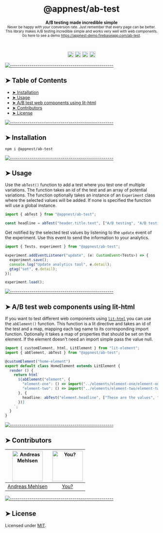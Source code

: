 <h1 align="center">@appnest/ab-test</h1>
<p align="center">
  <b>A/B testing made incredible simple</b></br>
  <sub>Never be happy with your conversion rate. Just remember that every page can be better. This library makes A/B testing incredible simple and works very well with web components. Go here to see a demo <a href="https://appnest-demo.firebaseapp.com/ab-test">https://appnest-demo.firebaseapp.com/ab-test</a>.<sub>
</p>

<br />

<p align="center">
		<a href="https://npmcharts.com/compare/@appnest/ab-test?minimal=true"><img alt="Downloads per month" src="https://img.shields.io/npm/dm/@appnest/ab-test.svg" height="20"/></a>
<a href="https://www.npmjs.com/package/@appnest/ab-test"><img alt="NPM Version" src="https://img.shields.io/npm/v/@appnest/ab-test.svg" height="20"/></a>
<a href="https://david-dm.org/andreasbm/ab-test"><img alt="Dependencies" src="https://img.shields.io/david/andreasbm/ab-test.svg" height="20"/></a>
<a href="https://github.com/andreasbm/ab-test/graphs/contributors"><img alt="Contributors" src="https://img.shields.io/github/contributors/andreasbm/ab-test.svg" height="20"/></a>
	</p>


[![-----------------------------------------------------](https://raw.githubusercontent.com/andreasbm/readme/master/assets/lines/colored.png)](#table-of-contents)

## ➤ Table of Contents

* [➤ Installation](#-installation)
* [➤ Usage](#-usage)
* [➤ A/B test web components using lit-html](#-ab-test-web-components-using-lit-html)
* [➤ Contributors](#-contributors)
* [➤ License](#-license)


[![-----------------------------------------------------](https://raw.githubusercontent.com/andreasbm/readme/master/assets/lines/colored.png)](#installation)

## ➤ Installation

```node
npm i @appnest/ab-test
```


[![-----------------------------------------------------](https://raw.githubusercontent.com/andreasbm/readme/master/assets/lines/colored.png)](#usage)

## ➤ Usage

Use the `abTest()` function to add a test where you test one of multiple variations. The function takes an id of the test and an array of potential variations. The function optionally takes an instance of an `Experiment` class where the selected values will be added. If none is specified the function will use a global instance.

```typescript
import { abTest } from "@appnest/ab-test";

const headline = abTest("header.title.text", ["A/B testing", "A/B testing made simple", "Everyone should A/B test"]);
```

Get notified by the selected test values by listening to the `update` event of the experiment. Use this event to send the information to your analytics.

```typescript
import { Tests, experiment } from "@appnest/ab-test";

experiment.addEventListener("update", (e: CustomEvent<Tests>) => {
  experiment.save();
  console.log("Update analytics tool", e.detail);
  gtag("set", e.detail);
});

experiment.load();
```


[![-----------------------------------------------------](https://raw.githubusercontent.com/andreasbm/readme/master/assets/lines/colored.png)](#ab-test-web-components-using-lit-html)

## ➤ A/B test web components using lit-html

If you want to test different web components using [`lit-html`](https://github.com/Polymer/lit-html) you can use the `abElement()` function. This function is a lit directive and takes an id of the test and a map, mapping each tag name to its corresponding import function. Optionally it takes a map of properties that should be set on the element. If the element doesn't need an import simple pass the value null.

```typescript
import { customElement, html, LitElement } from "lit-element";
import { abElement, abTest } from "@appnest/ab-test";

@customElement("home-element")
export default class HomeElement extends LitElement {
  render () {
    return html`
      ${abElement("element", {
        "element-one": () => import("../elements/element-one/element-one"),
        "element-two": () => import("../elements/element-two/element-two")
      }, {
        headline: abTest("element.headline", ["These are the values", "Check out the values below"])
      })}
    `;
  }
}
```


[![-----------------------------------------------------](https://raw.githubusercontent.com/andreasbm/readme/master/assets/lines/colored.png)](#contributors)

## ➤ Contributors
	

| [<img alt="Andreas Mehlsen" src="https://avatars1.githubusercontent.com/u/6267397?s=460&v=4" width="100">](https://twitter.com/andreasmehlsen) | [<img alt="You?" src="https://joeschmoe.io/api/v1/random" width="100">](https://github.com/andreasbm/web-router/blob/master/CONTRIBUTING.md) |
|:--------------------------------------------------:|:--------------------------------------------------:|
| [Andreas Mehlsen](https://twitter.com/andreasmehlsen) | [You?](https://github.com/andreasbm/web-router/blob/master/CONTRIBUTING.md) |


[![-----------------------------------------------------](https://raw.githubusercontent.com/andreasbm/readme/master/assets/lines/colored.png)](#license)

## ➤ License
	
Licensed under [MIT](https://opensource.org/licenses/MIT).

